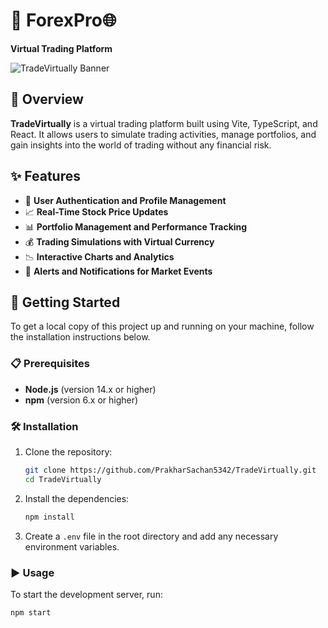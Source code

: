 # 🚀 ForexPro🌐

**Virtual Trading Platform**

![TradeVirtually Banner](https://tradebrains.in/wp-content/uploads/2018/07/Virtual-Stock-Trading-in-India.png) <!-- You can replace this with a banner image URL -->

## 📝 Overview
**TradeVirtually** is a virtual trading platform built using Vite, TypeScript, and React. It allows users to simulate trading activities, manage portfolios, and gain insights into the world of trading without any financial risk.

## ✨ Features
- 🔐 **User Authentication and Profile Management**
- 📈 **Real-Time Stock Price Updates**
- 📊 **Portfolio Management and Performance Tracking**
- 💰 **Trading Simulations with Virtual Currency**
- 📉 **Interactive Charts and Analytics**
- 🚨 **Alerts and Notifications for Market Events**

## 🚀 Getting Started
To get a local copy of this project up and running on your machine, follow the installation instructions below.

### 📋 Prerequisites
- **Node.js** (version 14.x or higher)
- **npm** (version 6.x or higher)

### 🛠 Installation
1. Clone the repository:
    ```sh
    git clone https://github.com/PrakharSachan5342/TradeVirtually.git
    cd TradeVirtually
    ```

2. Install the dependencies:
    ```sh
    npm install
    ```

3. Create a `.env` file in the root directory and add any necessary environment variables.

### ▶️ Usage
To start the development server, run:
```sh
npm start
